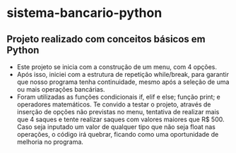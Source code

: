 # sistema-bancario-python
## Projeto realizado com conceitos básicos em Python
  - Este projeto se inicia com a construção de um menu, com 4 opções.
  - Após isso, iniciei com a estrutura de repetição while/break, para garantir que nosso programa tenha continuidade, mesmo após a seleção de uma ou mais operações bancárias.
  - Foram utilizadas as funções condicionais if, elif e else; função print; e operadores matemáticos.
 Te convido a testar o projeto, através de inserção de opções não previstas no menu, tentativa de realizar mais que 4 saques e tente realizar saques com valores maiores que R$ 500. Caso seja inputado um valor de qualquer tipo que não seja float nas operações, o código irá quebrar, ficando como uma oportunidade de melhoria no programa.
